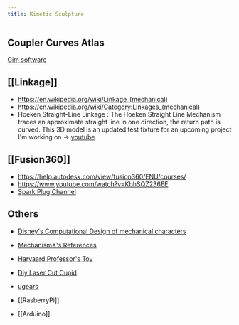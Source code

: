 ```yaml
---
title: Kinetic Sculpture
---
```


## Coupler Curves Atlas
[Gim software](http://www.ehu.eus/compmech/software/)


## [[Linkage]]
- https://en.wikipedia.org/wiki/Linkage_(mechanical)
- https://en.wikipedia.org/wiki/Category:Linkages_(mechanical)
- Hoeken Straight-Line Linkage : The Hoeken Straight Line Mechanism traces an approximate straight line in one direction, the return path is curved. This 3D model is an updated test fixture for an upcoming project I'm working on -> [youtube](https://www.youtube.com/watch?v=2J7P8wHf_gM)


## [[Fusion360]]
- https://help.autodesk.com/view/fusion360/ENU/courses/
- https://www.youtube.com/watch?v=KbhSQZ236EE
- [Spark Plug Channel](https://www.youtube.com/channel/UCSUDSCwC7AUB0wOJXVsKRXg)


## Others
- [Disney's Computational Design of mechanical characters](https://www.youtube.com/watch?v=DfznnKUwywQ&t=3s)
- [MechanismX's References](https://www.youtube.com/channel/UCJc5DFKbHiFj9GG94GLa9Bw/videos)
- [Harvaard Professor's Toy](https://www.youtube.com/watch?v=xN9hTo3iR6A)
- [Diy Laser Cut Cupid](https://www.instructables.com/Laser-Cut-Cupid/)
- [ugears](https://ugearsmodels.com/)


- [[RasberryPi]]
- [[Arduino]]